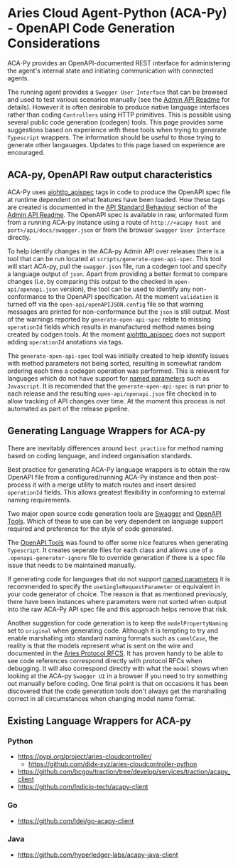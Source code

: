 # Aries Cloud Agent-Python (ACA-Py) - OpenAPI Code Generation Considerations

ACA-Py provides an OpenAPI-documented REST interface for administering the agent's internal state and initiating communication with connected agents.

The running agent provides a `Swagger User Interface` that can be browsed and used to test various scenarios manually (see the [Admin API Readme](AdminAPI.md) for details).  However it is often desirable to produce native language interfaces rather than coding `Controllers` using HTTP primitives. This is possible using several public code generation (codegen) tools.  This page provides some suggestions based on experience with these tools when trying to generate `Typescript` wrappers.  The information should be useful to those trying to generate other langauages. Updates to this page based on experience are encouraged.

## ACA-py, OpenAPI Raw output characteristics

ACA-Py uses [aiohttp_apispec](https://github.com/maximdanilchenko/aiohttp-apispec) tags in code to produce the OpenAPI spec file at runtime dependent on what features have been loaded. How these tags are created is documented in the [API Standard Behaviour](https://github.com/hyperledger/aries-cloudagent-python/blob/main/AdminAPI.md#api-standard-behaviour) section of the [Admin API Readme](AdminAPI.md).  The OpenAPI spec is available in raw, unformated form from a running ACA-py instance using a route of `http://<acapy host and port>/api/docs/swagger.json` or from the browser `Swagger User Interface` directly.  

To help identify changes in the ACA-py Admin API over releases there is a tool that can be run located at `scripts/generate-open-api-spec`.  This tool will start ACA-py, pull the `swagger.json` file, run a codegen tool and specify a language output of `json`.  Apart from providing a better format to compare changes (i.e. by comparing this output to the checked in `open-api/openapi.json` version), the tool can be used to identify any non-conformance to the OpenAPI specification.  At the moment `validation` is turned off via the `open-api/openAPIJSON.config` file so that warning messages are printed for non-conformance but the `json` is still output.  Most of the warnings reported by `generate-open-api-spec` relate to missing `operationId` fields which results in manufactured method names being created by codgen tools.  At the moment [aiohttp_apispec](https://github.com/maximdanilchenko/aiohttp-apispec) does not support adding `operationId` anotations via tags.  

The `generate-open-api-spec` tool was initially created to help identify issues with method parameters not being sorted, resulting in somewhat random ordering each time a codegen operation was performed.  This is relevent for languages which do not have support for [named parameters](https://en.wikipedia.org/wiki/Named_parameter) such as `Javascript`. It is recomended that the `generate-open-api-spec` is run prior to each release and the resulting `open-api/openapi.json` file checked in to allow tracking of API changes over time. At the moment this process is not automated as part of the release pipeline.

## Generating Language Wrappers for ACA-py

There are inevitably differences around `best practice` for method naming based on coding language, and indeed organisation standards.  

Best practice for generating ACA-Py language wrappers is to obtain the raw OpenAPI file from a configured/running ACA-Py instance and then post-process it with a merge utility to match routes and insert desired `operationId` fields.  This allows greatest flexibility in conforming to external naming requirements.

Two major open source code generation tools are [Swagger](https://github.com/swagger-api/swagger-codegen) and [OpenAPI Tools](https://github.com/OpenAPITools/openapi-generator).  Which of these to use can be very dependent on language support required and preference for the style of code generated.  

 The [OpenAPI Tools](https://github.com/OpenAPITools/openapi-generator) was found to offer some nice features when generating `Typescript`.  It creates seperate files for each class and allows use of a `.openapi-generator-ignore` file to override generation if there is a spec file issue that needs to be maintained manually.  

 If generating code for languages that do not support [named parameters](https://en.wikipedia.org/wiki/Named_parameter) it is recommended to specify the `useSingleRequestParameter` or equivalent in your code generator of choice.  The reason is that as mentioned previously, there have been instances where parameters were not sorted when output into the raw ACA-Py API spec file and this approach helps remove that risk. 

 Another suggestion for code generation is to keep the `modelPropertyNaming` set to `original` when generating code.  Although it is tempting to try and enable marshalling into standard naming formats such as `camelCase`, the reality is that the models represent what is sent on the wire and documented in the [Aries Protocol RFCS](https://github.com/hyperledger/aries-rfcs/tree/master/features).  It has proven handy to be able to see code references correspond directly with protocol RFCs when debugging. It will also correspond directly with what the `model` shows when looking at the ACA-py `Swagger UI` in a browser if you need to try something out manually before coding.  One final point is that on occasions it has been discovered that the code generation tools don't always get the marshalling correct in all circumstances when changing model name format.

## Existing Language Wrappers for ACA-py

### Python

- https://pypi.org/project/aries-cloudcontroller/
  - https://github.com/didx-xyz/aries-cloudcontroller-python
- https://github.com/bcgov/traction/tree/develop/services/traction/acapy_client
- https://github.com/Indicio-tech/acapy-client

### Go

- https://github.com/ldej/go-acapy-client

### Java

- https://github.com/hyperledger-labs/acapy-java-client




